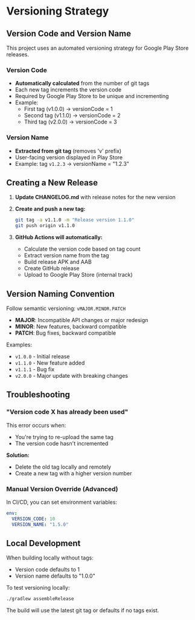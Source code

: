 # Versioning Strategy

## Version Code and Version Name

This project uses an automated versioning strategy for Google Play Store releases.

### Version Code
- **Automatically calculated** from the number of git tags
- Each new tag increments the version code
- Required by Google Play Store to be unique and incrementing
- Example: 
  - First tag (v1.0.0) → versionCode = 1
  - Second tag (v1.1.0) → versionCode = 2
  - Third tag (v2.0.0) → versionCode = 3

### Version Name
- **Extracted from git tag** (removes 'v' prefix)
- User-facing version displayed in Play Store
- Example: tag `v1.2.3` → versionName = "1.2.3"

## Creating a New Release

1. **Update CHANGELOG.md** with release notes for the new version

2. **Create and push a new tag:**
   ```bash
   git tag -a v1.1.0 -m "Release version 1.1.0"
   git push origin v1.1.0
   ```

3. **GitHub Actions will automatically:**
   - Calculate the version code based on tag count
   - Extract version name from the tag
   - Build release APK and AAB
   - Create GitHub release
   - Upload to Google Play Store (internal track)

## Version Naming Convention

Follow semantic versioning: `vMAJOR.MINOR.PATCH`

- **MAJOR**: Incompatible API changes or major redesign
- **MINOR**: New features, backward compatible
- **PATCH**: Bug fixes, backward compatible

Examples:
- `v1.0.0` - Initial release
- `v1.1.0` - New feature added
- `v1.1.1` - Bug fix
- `v2.0.0` - Major update with breaking changes

## Troubleshooting

### "Version code X has already been used"
This error occurs when:
- You're trying to re-upload the same tag
- The version code hasn't incremented

**Solution:**
- Delete the old tag locally and remotely
- Create a new tag with a higher version number

### Manual Version Override (Advanced)
In CI/CD, you can set environment variables:
```yaml
env:
  VERSION_CODE: 10
  VERSION_NAME: "1.5.0"
```

## Local Development

When building locally without tags:
- Version code defaults to 1
- Version name defaults to "1.0.0"

To test versioning locally:
```bash
./gradlew assembleRelease
```

The build will use the latest git tag or defaults if no tags exist.
